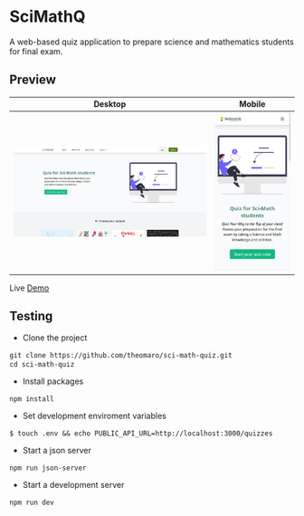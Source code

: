 # SciMathQ

A web-based quiz application to prepare science and mathematics students for final exam.

## Preview

|          Desktop           |          Mobile           |
| :------------------------: | :-----------------------: |
| ![](./desktop-preview.png) | ![](./mobile-preview.png) |

Live [Demo](https://sci-math-quiz.vercel.app/)

## Testing

- Clone the project

```npm
git clone https://github.com/theomaro/sci-math-quiz.git
cd sci-math-quiz
```

- Install packages

```npm
npm install
```

- Set development enviroment variables

```
$ touch .env && echo PUBLIC_API_URL=http://localhost:3000/quizzes
```

- Start a json server

```npm
npm run json-server
```

- Start a development server

```npm
npm run dev
```
